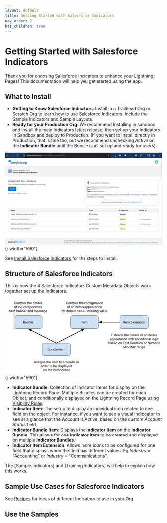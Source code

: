 ```yaml
---
layout: default
title: Getting Started with Salesforce Indicators
nav_order: 2
has_children: true
---
```


# Getting Started with Salesforce Indicators

Thank you for choosing Salesforce Indicators to enhance your Lightning Pages! This documentation will help you get started using the app.

## What to Install

* **Getting to Know Salesforce Indicators**: Install in a Trailhead Org or Scratch Org to learn how to use Salesforce Indicators. Include the Sample Indicators and Sample Layouts.
* **Ready for your Production Org**: We recommend Installing in sandbox and install the main Indicators latest release, then set up your Indicators in Sandbox and deploy to Production. (If you want to install directly in Production, that is fine too, but we recommend unchecking *Active* on the **Indicator Bundle** until the Bundle is all set up and ready for users). 

![Install Options](../images/setup/InstallPage.png){: width="590"}

See [Install Salesforce Indicators](../install-salesforce-indicators/index.md) for the steps to Install.

## Structure of Salesforce Indicators

This is how the 4 Salesforce Indicators Custom Metadata Objects work together set up the Indicators.

![Salesforce Indicators Data Model](../images/setup/DataStructure.png){: width="590"}

* **Indicator Bundle**: Collection of Indicator Items for display on the Lightning Record Page. Multiple Bundles can be created for each Object, and conditionally displayed on the Lightning Record Page using [Visibility Rules](https://help.salesforce.com/s/articleView?id=sf.lightning_page_components_visibility.htm&type=5).
* **Indicator Item**: The setup to display an individual icon related to one field on the object. For instance, if you want to see a visual indiccator to see at a glance that the Account is Active, based on the custom *Account Status* field.
* **Indicator Bundle Item**: Displays the **Indicator Item** on the **Indicator Bundle**. This allows for one **Indicator Item** to be created and displayed on multiple **Indicator Bundles**.
* **Indicator Item Extension**: Allows more icons to be configured for one field that displays when the field has different values. Eg *Industry* = "Accounting" or *Industry* = "Communications".

The [Sample Indicators] and [Training Indicators] will help to explain how this works. 


## Sample Use Cases for Salesforce Indicators

See [Recipes](../recipes/index.md) for ideas of different Indicators to use in your Org. 

## Use the Samples